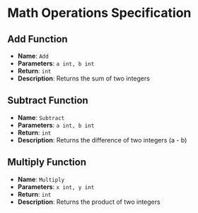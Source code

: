 # Math Operations Specification

## Add Function
- **Name**: `Add`
- **Parameters**: `a int, b int`
- **Return**: `int`
- **Description**: Returns the sum of two integers

## Subtract Function
- **Name**: `Subtract`
- **Parameters**: `a int, b int`
- **Return**: `int`
- **Description**: Returns the difference of two integers (a - b)

## Multiply Function
- **Name**: `Multiply`
- **Parameters**: `x int, y int`
- **Return**: `int`
- **Description**: Returns the product of two integers